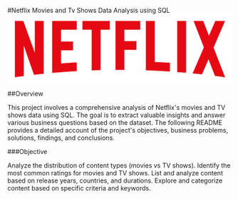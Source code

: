 #Netflix Movies and Tv Shows Data Analysis using SQL
![Netflix logo](https://github.com/Ashutosh-Byte/Netflix_Data_Ananlysis/blob/main/Netflix%20SQL%20Project%20Logo.png)

##Overview

This project involves a comprehensive analysis of Netflix's movies and TV shows data using SQL. The goal is to extract valuable insights and answer various business questions based on the dataset. The following README provides a detailed account of the project's objectives, business problems, solutions, findings, and conclusions.

###Objective

Analyze the distribution of content types (movies vs TV shows).
Identify the most common ratings for movies and TV shows.
List and analyze content based on release years, countries, and durations.
Explore and categorize content based on specific criteria and keywords.

